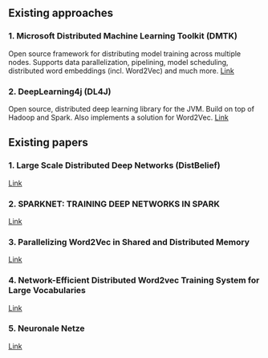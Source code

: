 ## Existing approaches

### 1. Microsoft Distributed Machine Learning Toolkit (DMTK)
Open source framework for distributing model training across multiple nodes. Supports data parallelization, pipelining, model scheduling, distributed word embeddings (incl. Word2Vec) and much more.
[Link](http://www.dmtk.io/)

### 2. DeepLearning4j (DL4J)
Open source, distributed deep learning library for the JVM. Build on top of Hadoop and Spark. Also implements a solution for Word2Vec.
[Link](https://deeplearning4j.org/)

## Existing papers

### 1. Large Scale Distributed Deep Networks (DistBelief)

[Link](http://papers.nips.cc/paper/4687-large-scale-distributed-deep-networks.pdf)

### 2. SPARKNET: TRAINING DEEP NETWORKS IN SPARK

[Link](https://arxiv.org/pdf/1511.06051.pdf)

### 3. Parallelizing Word2Vec in Shared and Distributed Memory

[Link](https://arxiv.org/abs/1604.04661)

### 4. Network-Efficient Distributed Word2vec Training System for Large Vocabularies

[Link](https://arxiv.org/abs/1606.08495)

### 5. Neuronale Netze

[Link](http://www.neuronalesnetz.de/downloads/neuronalesnetz_de.pdf)
